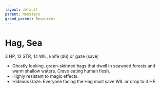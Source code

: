 ```yaml
---
layout: default
parent: Monsters
grand_parent: Resources
---
```


# Hag, Sea

3 HP, 12 STR, 14 WIL, knife (d6) or gaze (save)

- Ghostly looking, green-skinned hags that dwell in seaweed forests and warm shallow waters. Crave eating human flesh.
- Highly resistant to magic effects.
- Hideous Gaze: Everyone facing the Hag must save WIL or drop to 0 HP.


